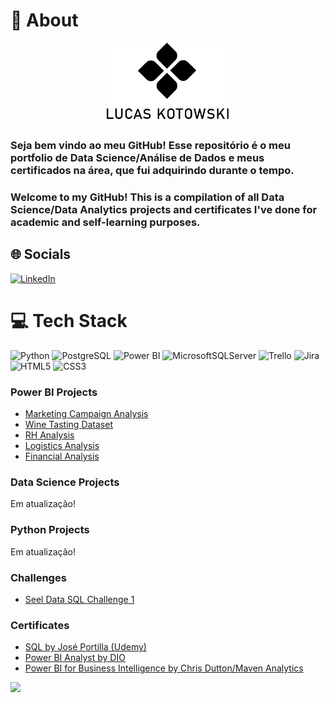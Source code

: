 # 💫 About
<p align="center">
    <img width="200" src="https://github.com/lucaskotowski/data-science-portfolio/blob/main/logopreto.png" alt="logo">
</p>

### Seja bem vindo ao meu GitHub! Esse repositório é o meu portfolio de Data Science/Análise de Dados e meus certificados na área, que fui adquirindo durante o tempo.
### Welcome to my GitHub! This is a compilation of all Data Science/Data Analytics projects and certificates I've done for academic and self-learning purposes.


## 🌐 Socials

[![LinkedIn](https://img.shields.io/badge/LinkedIn-%230077B5.svg?logo=linkedin&logoColor=white)](https://linkedin.com/in/https://www.linkedin.com/in/lucas-kotowski) 

# 💻 Tech Stack
![Python](https://img.shields.io/badge/python-3670A0?style=for-the-badge&logo=python&logoColor=ffdd54) ![PostgreSQL](https://img.shields.io/badge/postgresql-%2307405e.svg?style=for-the-badge&logo=postgresql&logoColor=white) ![Power BI](https://img.shields.io/badge/powerbi-%231572B6.svg?style=for-the-badge&logo=powerbi&logoColor=white) ![MicrosoftSQLServer](https://img.shields.io/badge/Microsoft%20SQL%20Sever-CC2927?style=for-the-badge&logo=microsoft%20sql%20server&logoColor=white) ![Trello](https://img.shields.io/badge/Trello-%23026AA7.svg?style=for-the-badge&logo=Trello&logoColor=white) ![Jira](https://img.shields.io/badge/jira-%230A0FFF.svg?style=for-the-badge&logo=jira&logoColor=white) ![HTML5](https://img.shields.io/badge/html5-%23E34F26.svg?style=for-the-badge&logo=html5&logoColor=white) ![CSS3](https://img.shields.io/badge/css3-%231572B6.svg?style=for-the-badge&logo=css3&logoColor=white) 


### Power BI Projects
- [Marketing Campaign Analysis](https://github.com/lucaskotowski/data-science-portfolio/tree/main/power-bi/marketing-analysis)
- [Wine Tasting Dataset](https://github.com/lucaskotowski/data-science-portfolio/tree/main/power-bi/wine-tasting)
- [RH Analysis](https://github.com/lucaskotowski/data-science-portfolio/tree/main/power-bi/rh)
- [Logistics Analysis](https://github.com/lucaskotowski/data-science-portfolio/tree/main/power-bi/logistics)
- [Financial Analysis](https://github.com/lucaskotowski/data-science-portfolio/tree/main/power-bi/financial-analysis)

### Data Science Projects
Em atualização!

### Python Projects
Em atualização!

### Challenges
- [Seel Data SQL Challenge 1](https://github.com/lucaskotowski/data-science-portfolio/tree/main/challenges/SQL)

### Certificates
- [SQL by José Portilla (Udemy)](https://github.com/lucaskotowski/data-science-portfolio/blob/main/certificates/Certificado%20PostgreSQL.pdf)
- [Power BI Analyst by DIO](https://github.com/lucaskotowski/data-science-portfolio/blob/main/certificates/DIO.pdf)
- [Power BI for Business Intelligence by Chris Dutton/Maven Analytics](https://github.com/lucaskotowski/data-science-portfolio/blob/main/certificates/UC-ceec944b-8906-48a1-a559-8fe3f6416698.pdf)

  
[![](https://visitcount.itsvg.in/api?id=lucaskotowski&icon=0&color=0)](https://visitcount.itsvg.in)
